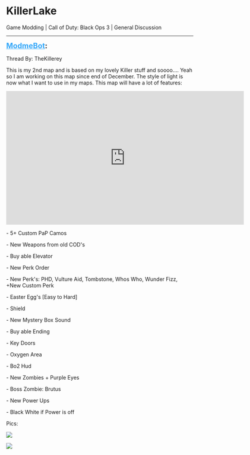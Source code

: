 # KillerLake
Game Modding | Call of Duty: Black Ops 3 | General Discussion

---
<strong style="font-size: 1.4em;"><span style="text-decoration: underline;text-decoration-color: #34a7f9;"><span style="color:#34a7f9;">ModmeBot</span></span>:</strong>

<p>Thread By: TheKillerey<br /><p style="text-align:left;">This is my 2nd map and is based on my lovely Killer stuff and soooo.... Yeah so I am working on this map since end of December. The style of light is now what I want to use in my maps. This map will have a lot of features:</p><p style="text-align:left;"></p><p style="text-align:left;"><iframe type="text/html" width="640" height="360" src="https://www.youtube.com/embed/En-a9lwjFPY" frameborder="0"></iframe></p><p style="text-align:left;"><p style="text-align:left;"></p>- 5+ Custom PaP Camos<p style="text-align:left;"></p>- New Weapons from old COD&#39;s<p style="text-align:left;"></p>- Buy able Elevator<p style="text-align:left;"></p>- New Perk Order<p style="text-align:left;"></p>- New Perk&#39;s: PHD, Vulture Aid, Tombstone, Whos Who, Wunder Fizz, +New Custom Perk <p style="text-align:left;"></p>- Easter Egg&#39;s [Easy to Hard]<p style="text-align:left;"></p>- Shield<p style="text-align:left;"></p>- New Mystery Box Sound<p style="text-align:left;"></p>- Buy able Ending<p style="text-align:left;"></p>- Key Doors<p style="text-align:left;"></p>- Oxygen Area<p style="text-align:left;"></p>- Bo2 Hud<p style="text-align:left;"></p>- New Zombies + Purple Eyes<p style="text-align:left;"></p>- Boss Zombie: Brutus<p style="text-align:left;"></p>- New Power Ups<p style="text-align:left;"></p>- Black White if Power is off</p><p style="text-align:left;"></p><p style="text-align:left;">Pics: </p><p style="text-align:left;"><img style="max-width: 500px;" src="https://puu.sh/uJ3fK.png"></p><p style="text-align:left;"><img style="max-width: 500px;" src="https://puu.sh/ugLYt.jpg"></p></p>

